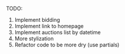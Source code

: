 TODO:
1) Implement bidding
2) Implement link to homepage
3) Implement auctions list by datetime
4) More stylization
5) Refactor code to be more dry (use partials)

